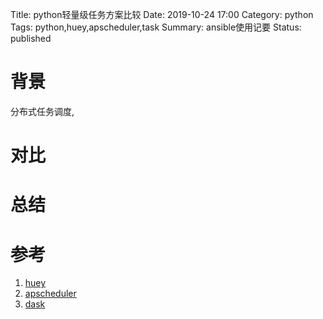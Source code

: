Title: python轻量级任务方案比较
Date: 2019-10-24 17:00
Category: python
Tags: python,huey,apscheduler,task
Summary: ansible使用记要
Status: published

# 背景

分布式任务调度,

# 对比

# 总结


# 参考

1. [huey](https://github.com/coleifer/huey)
2. [apscheduler](https://apscheduler.readthedocs.io/en/latest/userguide.html)
3. [dask](https://github.com/dask/dask)

